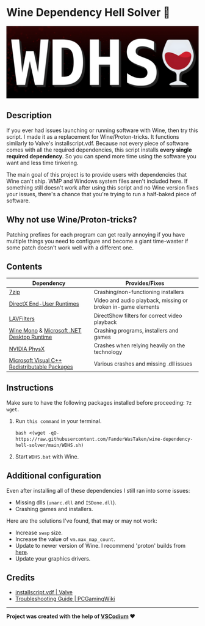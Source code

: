 # Wine Dependency Hell Solver 🍷

![logo](WDHS.png)

## Description

If you ever had issues launching or running software with Wine, then try this script. I made it as a replacement for Wine/Proton-tricks. It functions similarly to Valve's installscript.vdf. Because not every piece of software comes with all the required dependencies, this script installs **every single required dependency**. So you can spend more time using the software you want and less time tinkering.

The main goal of this project is to provide users with dependencies that Wine can't ship. WMP and Windows system files aren't included here. If something still doesn't work after using this script and no Wine version fixes your issues, there's a chance that you're trying to run a half-baked piece of software.

## Why not use Wine/Proton-tricks?

Patching prefixes for each program can get really annoying if you have multiple things you need to configure and become a giant time-waster if some patch doesn't work well with a different one.

## Contents

| Dependency                                                                                                                           | Provides/Fixes                                                |
| ------------------------------------------------------------------------------------------------------------------------------------ | ------------------------------------------------------------ |
| [7zip](https://7-zip.org/)|Crashing/non-functioning installers|
| [DirectX End-User Runtimes](https://www.pcgamingwiki.com/wiki/Glossary:DirectX)                                           | Video and audio playback, missing or broken in-game elements |
| [LAVFilters ](https://github.com/Nevcairiel/LAVFilters)                                                                                     | DirectShow filters for correct video playback                                        |
| [Wine Mono](https://gitlab.winehq.org/mono/wine-mono) & [Microsoft .NET Desktop Runtime](https://www.pcgamingwiki.com/wiki/Windows#.NET_Framework) | Crashing programs, installers and games                      |
| [NVIDIA PhysX](https://www.pcgamingwiki.com/wiki/Glossary:PhysX)                                           | Crashes when relying heavily on the technology               |
| [Microsoft Visual C++ Redistributable Packages](https://github.com/abbodi1406/vcredist)               | Various crashes and missing .dll issues                      |

## Instructions

Make sure to have the following packages installed before proceeding: `7z wget`.

1. Run `this command` in your terminal.

   ```
   bash <(wget -qO- https://raw.githubusercontent.com/FanderWasTaken/wine-dependency-hell-solver/main/WDHS.sh)
   ```

2. Start `WDHS.bat` with Wine.

## Additional configuration

Even after installing all of these dependencies I still ran into some issues:

* Missing dlls (`unarc.dll` and `ISDone.dll`).
* Crashing games and installers.

Here are the solutions I've found, that may or may not work:

* Increase <code>swap</code> size.
* Increase the value of <code>vm.max\_map\_count</code>.
* Update to newer version of Wine. I recommend 'proton' builds from [here](https://github.com/Kron4ek/Wine-Builds).
* Update your graphics drivers.

## Credits

* [installscript.vdf | Valve](https://partner.steamgames.com/doc/sdk/installscripts)
* [Troubleshooting Guide | PCGamingWiki](https://www.pcgamingwiki.com/wiki/Troubleshooting_guide)

***

**Project was created with the help of [VSCodium](https://vscodium.com/) ❤️**
